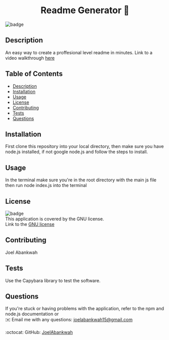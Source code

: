 <h1 align="center">Readme Generator 👋</h1>
  
![badge](https://img.shields.io/badge/license-GNU-brightgreen)<br />

## Description
An easy way to create a proffesional level readme in minutes. Link to a video walkthrough <a href='https://drive.google.com/file/d/1LtvAda9PUsp1SSBnnAN_BvHYZWyHb3Sv/view?usp=sharing'>here</a>

## Table of Contents
- [Description](#description)
- [Installation](#installation)
- [Usage](#usage)
- [License](#license)
- [Contributing](#contributing)
- [Tests](#tests)
- [Questions](#questions)

## Installation
First clone this repository into your local directory, then make sure you have node.js installed, if not google node.js and follow the steps to install.

## Usage
In the terminal make sure you're in the root directory with the main js file then run node index.js into the terminal

## License
![badge](https://img.shields.io/badge/license-GNU-brightgreen)
<br />
This application is covered by the GNU license.
<br />
Link to the <a href='https://www.google.com/search?q=GNU+license'>GNU license</a>

## Contributing
Joel Abankwah

## Tests
Use the Capybara library to test the software.

## Questions
If you're stuck or having problems with the application, refer to the npm and node.js documentation or<br />
✉️ Email me with any questions: joelabankwah15@gmail.com<br /><br />
:octocat: GitHub: [JoelAbankwah](https://github.com/JoelAbankwah)<br />
<br />
    